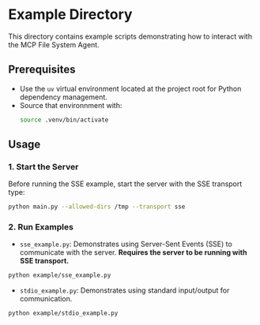 # Example Directory

This directory contains example scripts demonstrating how to interact with the MCP File System Agent.

## Prerequisites

- Use the `uv` virtual environment located at the project root for Python dependency management.
- Source that environnment with:
  ```sh
  source .venv/bin/activate 
  ```

## Usage

### 1. Start the Server

Before running the SSE example, start the server with the SSE transport type:

```sh
python main.py --allowed-dirs /tmp --transport sse
```

### 2. Run Examples

- `sse_example.py`: Demonstrates using Server-Sent Events (SSE) to communicate with the server. **Requires the server to be running with SSE transport.**

```sh
python example/sse_example.py
``` 

- `stdio_example.py`: Demonstrates using standard input/output for communication.

```sh
python example/stdio_example.py
```
